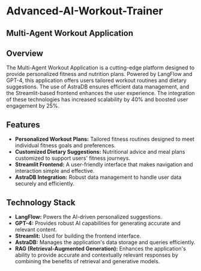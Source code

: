 # Advanced-AI-Workout-Trainer

## Multi-Agent Workout Application

## Overview
The Multi-Agent Workout Application is a cutting-edge platform designed to provide personalized fitness and nutrition plans. Powered by LangFlow and GPT-4, this application offers users tailored workout routines and dietary suggestions. The use of AstraDB ensures efficient data management, and the Streamlit-based frontend enhances the user experience. The integration of these technologies has increased scalability by 40% and boosted user engagement by 25%.

## Features
- **Personalized Workout Plans:** Tailored fitness routines designed to meet individual fitness goals and preferences.
- **Customized Dietary Suggestions:** Nutritional advice and meal plans customized to support users' fitness journeys.
- **Streamlit Frontend:** A user-friendly interface that makes navigation and interaction simple and effective.
- **AstraDB Integration:** Robust data management to handle user data securely and efficiently.

## Technology Stack
- **LangFlow:** Powers the AI-driven personalized suggestions.
- **GPT-4:** Provides robust AI capabilities for generating accurate and relevant content.
- **Streamlit:** Used for building the frontend interface.
- **AstraDB:** Manages the application's data storage and queries efficiently.
- **RAG (Retrieval-Augmented Generation):** Enhances the application's ability to provide accurate and contextually relevant responses by combining the benefits of retrieval and generative models.
